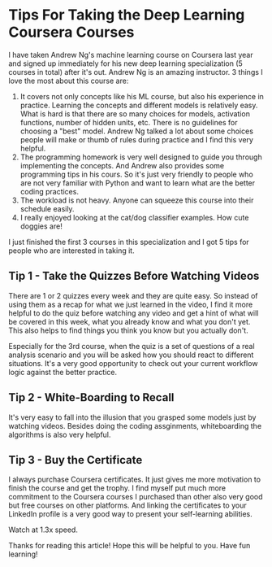 # Tips For Taking the Deep Learning Coursera Courses
I have taken Andrew Ng's machine learning course on Coursera last year and signed up immediately for his new deep learning specialization (5 courses in total)  after it's out. Andrew Ng is an amazing instructor. 3 things I love the most about this course are:
1. It covers not only concepts like his ML course, but also his experience in practice. Learning the concepts and different models is relatively easy. What is hard is that there are so many choices for models, activation functions, number of hidden units, etc. There is no guidelines for choosing a "best" model. Andrew Ng talked a lot about some choices people will make or thumb of rules during practice and I find this very helpful.
2. The programming homework is very well designed to guide you through implementing the concepts. And Andrew also provides some programming tips in his cours. So it's just very friendly to people who are not very familiar with Python and want to learn what are the better coding practices. 
3. The workload is not heavy. Anyone can squeeze this course into their schedule easily. 
4. I really enjoyed looking at the cat/dog classifier examples. How cute doggies are!

I just finished the first 3 courses in this specialization and I got 5 tips for people who are interested in taking it.



## Tip 1 - Take the Quizzes Before Watching Videos
There are 1 or 2 quizzes every week and they are quite easy. So instead of using them as a recap for what we just learned in the video, I find it more helpful to do the quiz before watching any video and get a hint of what will be covered in this week, what you already know and what you don't yet. This also helps to find things you think you know but you actually don't.

Especially for the 3rd course, when the quiz is a set of questions of a real analysis scenario and you will be asked  how you should react to different situations. It's a very good opportunity to check out your current workflow logic against the better practice.

## Tip 2 - White-Boarding to Recall 

It's very easy to fall into the illusion that you grasped some models just by watching videos. Besides doing the coding assginments, whiteboarding the algorithms is also very helpful.

## Tip 3 - Buy the Certificate 

I always purchase Coursera certificates. It just gives me more motivation to finish the course and get the trophy. I find myself put much more commitment to the Coursera courses I purchased than other also very good but free courses on other platforms. And linking the certificates to your LinkedIn profile is a very good way to present your self-learning abilities.

Watch at 1.3x speed.

Thanks for reading this article! Hope this will be helpful to you. Have fun learning!

